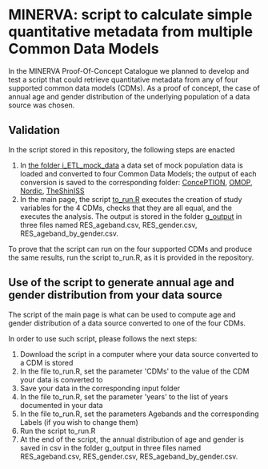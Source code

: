 # MINERVA: script to calculate simple quantitative metadata from multiple Common Data Models

In the MINERVA Proof-Of-Concept Catalogue we planned to develop and test a script that could retrieve quantitative metadata from any of four supported common data models (CDMs). As a proof of concept, the case of annual age and gender distribution of the underlying population of a data source was chosen.

## Validation

In the script stored in this repository, the following steps are enacted

1. In [the folder i_ETL_mock_data](https://github.com/ARS-toscana/MINERVA_samplescript/tree/main/i_ETL_mock_data) a data set of mock population data is loaded and converted to four Common Data Models; the output of each conversion is saved to the corresponding folder: [ConcePTION](https://github.com/ARS-toscana/MINERVA_samplescript/tree/main/i_input_ConcePTION), [OMOP](https://github.com/ARS-toscana/MINERVA_samplescript/tree/main/i_input_OMOP), [Nordic](https://github.com/ARS-toscana/MINERVA_samplescript/tree/main/i_input_Nordic), [TheShinISS](https://github.com/ARS-toscana/MINERVA_samplescript/tree/main/i_input_TheShinISS)
2. In the main page, the script [to_run.R](https://github.com/ARS-toscana/MINERVA_samplescript/blob/main/to_run.R) executes the creation of study variables for the 4 CDMs, checks that they are all equal, and the executes the analysis. The output is stored in the folder [g_output](https://github.com/ARS-toscana/MINERVA_samplescript/blob/main/g_output/) in three files named RES_ageband.csv, RES_gender.csv, RES_ageband_by_gender.csv.

To prove that the script can run on the four supported CDMs and produce the same results, run the script to_run.R, as it is provided in the repository. 

## Use of the script to generate annual age and gender distribution from your data source

The script of the main page is what can be used to compute age and gender distribution of a data source converted to one of the four CDMs.

In order to use such script, please follows the next steps:

1) Download the script in a computer where your data source converted to a CDM is stored
2) In the file to_run.R, set the parameter 'CDMs' to the value of the CDM your data is converted to
4) Save your data in the corresponding input folder
5) In the file to_run.R, set the parameter 'years' to the list of years documented in your data
6) In the file to_run.R, set the parameters Agebands and the corresponding Labels (if you wish to change them)
7) Run the script to_run.R
8) At the end of the script, the annual distribution of age and gender is saved in csv in the folder g_output in three files named RES_ageband.csv, RES_gender.csv, RES_ageband_by_gender.csv.
